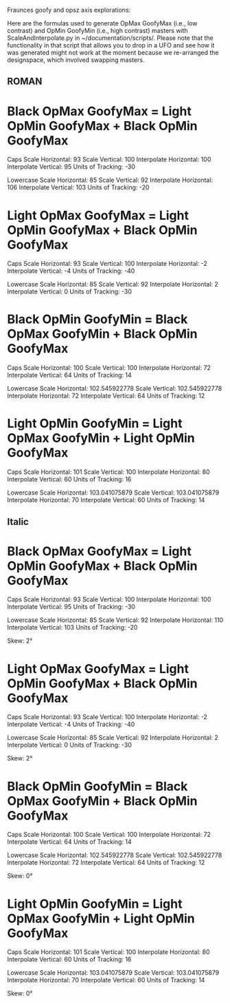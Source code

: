 Fraunces goofy and opsz axis explorations:

Here are the formulas used to generate OpMax GoofyMax (i.e., low contrast) and OpMin GoofyMin (i.e., high contrast) masters with ScaleAndInterpolate.py in ~/documentation/scripts/. Please note that the functionality in that script that allows you to drop in a UFO and see how it was generated might not work at the moment because we re-arranged the designspace, which involved swapping masters.

## ROMAN ##

# Black OpMax GoofyMax = Light OpMin GoofyMax + Black OpMin GoofyMax

Caps
Scale Horizontal: 93
Scale Vertical: 100
Interpolate Horizontal: 100
Interpolate Vertical: 95
Units of Tracking: -30

Lowercase
Scale Horizontal: 85
Scale Vertical: 92
Interpolate Horizontal: 106
Interpolate Vertical: 103
Units of Tracking: -20

# Light OpMax GoofyMax = Light OpMin GoofyMax + Black OpMin GoofyMax

Caps
Scale Horizontal: 93
Scale Vertical: 100
Interpolate Horizontal: -2
Interpolate Vertical: -4
Units of Tracking: -40

Lowercase
Scale Horizontal: 85
Scale Vertical: 92
Interpolate Horizontal: 2
Interpolate Vertical: 0
Units of Tracking: -30

# Black OpMin GoofyMin = Black OpMax GoofyMin + Black OpMin GoofyMax

Caps
Scale Horizontal: 100
Scale Vertical: 100
Interpolate Horizontal: 72
Interpolate Vertical: 64
Units of Tracking: 14

Lowercase
Scale Horizontal: 102.545922778
Scale Vertical: 102.545922778
Interpolate Horizontal: 72
Interpolate Vertical: 64
Units of Tracking: 12

# Light OpMin GoofyMin = Light OpMax GoofyMin + Light OpMin GoofyMax

Caps
Scale Horizontal: 101
Scale Vertical: 100
Interpolate Horizontal: 80
Interpolate Vertical: 60
Units of Tracking: 16

Lowercase
Scale Horizontal: 103.041075879
Scale Vertical: 103.041075879
Interpolate Horizontal: 70
Interpolate Vertical: 60
Units of Tracking: 14


## Italic ##

# Black OpMax GoofyMax = Light OpMin GoofyMax + Black OpMin GoofyMax

Caps
Scale Horizontal: 93
Scale Vertical: 100
Interpolate Horizontal: 100
Interpolate Vertical: 95
Units of Tracking: -30

Lowercase
Scale Horizontal: 85
Scale Vertical: 92
Interpolate Horizontal: 110
Interpolate Vertical: 103
Units of Tracking: -20

Skew: 2°

# Light OpMax GoofyMax = Light OpMin GoofyMax + Black OpMin GoofyMax

Caps
Scale Horizontal: 93
Scale Vertical: 100
Interpolate Horizontal: -2
Interpolate Vertical: -4
Units of Tracking: -40

Lowercase
Scale Horizontal: 85
Scale Vertical: 92
Interpolate Horizontal: 2
Interpolate Vertical: 0
Units of Tracking: -30

Skew: 2°

# Black OpMin GoofyMin = Black OpMax GoofyMin + Black OpMin GoofyMax

Caps
Scale Horizontal: 100
Scale Vertical: 100
Interpolate Horizontal: 72
Interpolate Vertical: 64
Units of Tracking: 14

Lowercase
Scale Horizontal: 102.545922778
Scale Vertical: 102.545922778
Interpolate Horizontal: 72
Interpolate Vertical: 64
Units of Tracking: 12

Skew: 0°

# Light OpMin GoofyMin = Light OpMax GoofyMin + Light OpMin GoofyMax

Caps
Scale Horizontal: 101
Scale Vertical: 100
Interpolate Horizontal: 80
Interpolate Vertical: 60
Units of Tracking: 16

Lowercase
Scale Horizontal: 103.041075879
Scale Vertical: 103.041075879
Interpolate Horizontal: 70
Interpolate Vertical: 60
Units of Tracking: 14

Skew: 0°